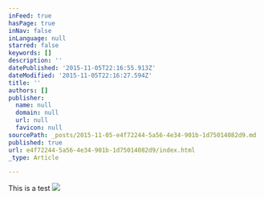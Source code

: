 ```yaml
---
inFeed: true
hasPage: true
inNav: false
inLanguage: null
starred: false
keywords: []
description: ''
datePublished: '2015-11-05T22:16:55.913Z'
dateModified: '2015-11-05T22:16:27.594Z'
title: ''
authors: []
publisher:
  name: null
  domain: null
  url: null
  favicon: null
sourcePath: _posts/2015-11-05-e4f72244-5a56-4e34-901b-1d75014082d9.md
published: true
url: e4f72244-5a56-4e34-901b-1d75014082d9/index.html
_type: Article

---
```

This is a test
![](https://the-grid-user-content.s3-us-west-2.amazonaws.com/d00de7e2-b8e1-4e80-ba26-09878aec3e4f.jpg)